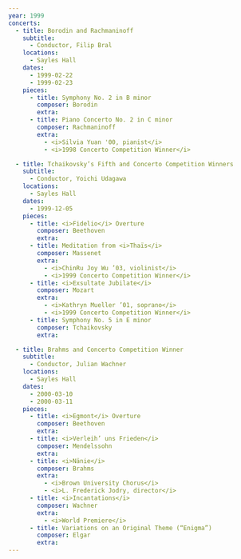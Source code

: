 ```yaml
---
year: 1999
concerts:
  - title: Borodin and Rachmaninoff
    subtitle: 
      - Conductor, Filip Bral
    locations:
      - Sayles Hall
    dates:
      - 1999-02-22
      - 1999-02-23
    pieces:
      - title: Symphony No. 2 in B minor
        composer: Borodin
        extra:
      - title: Piano Concerto No. 2 in C minor
        composer: Rachmaninoff
        extra:
          - <i>Silvia Yuan '00, pianist</i>
          - <i>1998 Concerto Competition Winner</i>

  - title: Tchaikovsky’s Fifth and Concerto Competition Winners
    subtitle: 
      - Conductor, Yoichi Udagawa
    locations:
      - Sayles Hall
    dates:
      - 1999-12-05
    pieces:
      - title: <i>Fidelio</i> Overture
        composer: Beethoven
        extra:
      - title: Meditation from <i>Thaïs</i>
        composer: Massenet
        extra:
          - <i>ChinRu Joy Wu ’03, violinist</i>
          - <i>1999 Concerto Competition Winner</i>
      - title: <i>Exsultate Jubilate</i>
        composer: Mozart
        extra:
          - <i>Kathryn Mueller ’01, soprano</i>
          - <i>1999 Concerto Competition Winner</i>
      - title: Symphony No. 5 in E minor
        composer: Tchaikovsky
        extra:

  - title: Brahms and Concerto Competition Winner
    subtitle: 
      - Conductor, Julian Wachner
    locations:
      - Sayles Hall
    dates:
      - 2000-03-10
      - 2000-03-11
    pieces:
      - title: <i>Egmont</i> Overture
        composer: Beethoven
        extra:
      - title: <i>Verleih’ uns Frieden</i>
        composer: Mendelssohn
        extra:
      - title: <i>Nänie</i>
        composer: Brahms
        extra:
          - <i>Brown University Chorus</i>
          - <i>L. Frederick Jodry, director</i>
      - title: <i>Incantations</i>
        composer: Wachner
        extra:
          - <i>World Premiere</i>
      - title: Variations on an Original Theme (“Enigma”)
        composer: Elgar
        extra:
---
```

